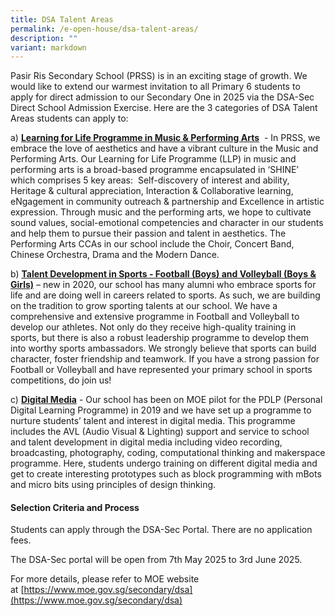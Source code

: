 ```yaml
---
title: DSA Talent Areas
permalink: /e-open-house/dsa-talent-areas/
description: ""
variant: markdown
---
```

Pasir Ris Secondary School (PRSS) is in an exciting stage of growth. We would like to extend our warmest invitation to all Primary 6 students to apply for direct admission to our Secondary One in 2025 via the DSA-Sec Direct School Admission Exercise.&nbsp;Here are the 3 categories of DSA Talent Areas students can apply to:

a)&nbsp;**[Learning for Life Programme in Music &amp; Performing Arts](/useful-links/direct-school-admission-dsa/dsa-llp-in-music-and-performing-arts/)**&nbsp; - In PRSS, we embrace the love of aesthetics and have a vibrant culture in the Music and Performing Arts. Our Learning for Life Programme (LLP) in music and performing arts is a broad-based programme encapsulated in ‘SHINE’ which comprises 5 key areas:&nbsp; Self-discovery of interest and ability, Heritage &amp; cultural appreciation, Interaction &amp; Collaborative learning, eNgagement in community outreach &amp; partnership and Excellence in artistic expression. Through music and the performing arts, we hope to cultivate sound values, social-emotional competencies and character in our students and help them to pursue their passion and talent in aesthetics. The Performing Arts CCAs in our school include the Choir, Concert Band, Chinese Orchestra, Drama and the Modern Dance.&nbsp;

b)&nbsp;**[Talent Development in Sports - Football (Boys) and Volleyball (Boys &amp; Girls)](/useful-links/direct-school-admission-dsa/dsa-talent-development-in-sports/)**&nbsp;– new in 2020, our school has many alumni who embrace sports for life and are doing well in careers related to sports. As such, we are building on the tradition to grow sporting talents at our school. We have a comprehensive and extensive programme in Football and Volleyball to develop our athletes. Not only do they receive high-quality training in sports, but there is also a robust leadership programme to develop them into worthy sports ambassadors. We strongly believe that sports can build character, foster friendship and teamwork.&nbsp;If you have a strong passion for Football or Volleyball and have represented your primary school in sports competitions, do join us!

c)&nbsp;**[Digital Media](/useful-links/direct-school-admission-dsa/dsa-digital-media/)** - Our school has been on MOE pilot for the PDLP (Personal Digital Learning Programme) in 2019 and we have set up a programme to nurture students’ talent and interest in digital media. This programme includes the AVL (Audio Visual & Lighting) support and service to school and talent development in digital media including video recording, broadcasting, photography, coding, computational thinking and makerspace programme. Here, students undergo training on different digital media and get to create interesting prototypes such as block programming with mBots and micro bits using principles of design thinking.

#### **Selection Criteria and Process**

Students can apply through the DSA-Sec Portal. There are no application fees.

The DSA-Sec portal will be open from 7th May 2025 to 3rd June 2025. 

For more details, please refer to MOE website at [https://www.moe.gov.sg/secondary/dsa](https://www.moe.gov.sg/secondary/dsa)